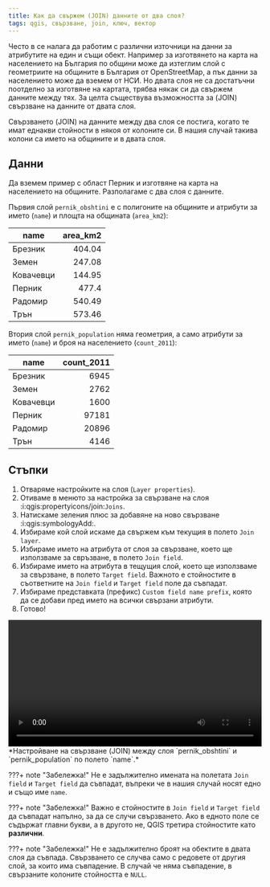 ```yaml
---
title: Как да свържем (JOIN) данните от два слоя?
tags: qgis, свързване, join, ключ, вектор
---
```


Често в се налага да работим с различни източници на данни за атрибутите на един и същи обект. Например за изготвянето на карта на населението на България по общини може да изтеглим слой с геометриите на общините в България от OpenStreetMap, а пък данни за населението може да вземем от НСИ. Но двата слоя не са достатъчни поотделно за изготвяне на картата, трябва някак си да свържем данните между тях. За целта съществува възможността за (JOIN) свързване на данните от двата слоя.

Свързването (JOIN) на данните между два слоя се постига, когато те имат еднакви стойности в някоя от колоните си. В нашия случай такива колони са името на общините и в двата слоя.

## Данни

Да вземем пример с област Перник и изготвяне на карта на населението на общините. Разполагаме с два слоя с данните.

Първия слой `pernik_obshtini` е с полигоните на общините и атрибути за името (`name`) и площта на общината (`area_km2`):

| name      | area_km2 |
|-----------|---------:|
| Брезник   | 404.04   |
| Земен     | 247.08   |
| Ковачевци | 144.95   |
| Перник    | 477.4    |
| Радомир   | 540.49   |
| Трън      | 573.46   |

Втория слой `pernik_population` няма геометрия, а само атрибути за името (`name`) и броя на населението (`count_2011`):


| name      | count_2011 |
|-----------|-----------:|
| Брезник   | 6945       |
| Земен     | 2762       |
| Ковачевци | 1600       |
| Перник    | 97181      |
| Радомир   | 20896      |
| Трън      | 4146       |

## Стъпки

1. Отваряме настройките на слоя (`Layer properties`).
1. Отиваме в менюто за настройка за свързване на слоя :i:qgis:propertyicons/join:`Joins`.
1. Натискаме зеления плюс за добавяне на ново свързване :i:qgis:symbologyAdd:.
1. Избираме кой слой искаме да свържем към текущия в полето `Join layer`.
2. Избираме името на атрибута от слоя за свързване, което ще използваме за свръзване, в полето `Join field`.
3. Избираме името на атрибута в тещущия слой, което ще използваме за свързване, в полето `Target field`. Важното е стойностите в съответните на `Join field` и `Target field` поле да съвпадат.
4. Избираме представката (префикс) `Custom field name prefix`, която да се добави пред името на всички свързани атрибути.
5. Готово!


<video controls width="100%">
    <source src="../img/joins_howto.webm" type="video/webm">
    Sorry, your browser doesn't support embedded videos.
</video>
*Настройване на свързване (JOIN) между слоя `pernik_obshtini` и `pernik_population` по полето `name`.*


???+ note "Забележка!"
    Не е задължително имената на полетата `Join field` и `Target field` да съвпадат, въпреки че в нашия случай носят едно и също име `name`.

???+ note "Забележка!"
    Важно е стойностите в `Join field` и `Target field` да съвпадат напълно, за да се случи свързването. Ако в едното поле се съдържат главни букви, а в другото не, QGIS третира стойностите като **различни**.

???+ note "Забележка!"
    Не е задължително броят на обектите в двата слоя да съвпада. Свързването се случва само с редовете от другия слой, за които има съвпадение. В случай че няма съвпадение, в свързаните колоните стойността е `NULL`.
